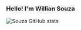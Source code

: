 ### Hello! I'm Willian Souza


![Souza GitHub stats](https://github-readme-stats.vercel.app/api/top-langs/?username={techsouza}&theme=blue-green)

